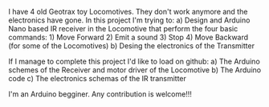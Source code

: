 I have 4 old Geotrax toy Locomotives. They don't work anymore and the electronics have gone. In this project I'm trying to:
a) Design and Arduino Nano based IR receiver in the Locomotive that perform the four basic commands:
    1) Move Forward
    2) Emit a sound
    3) Stop
    4) Move Backward (for some of the Locomotives)
b) Desing the electronics of the Transmitter

If I manage to complete this project I'd like to load on github:
a) The Arduino schemes of the Receiver and motor driver of the Locomotive
b) The Arduino code
c) The electronics schemas of the IR transmitter

I'm an Arduino begginer. Any contribution is welcome!!!
